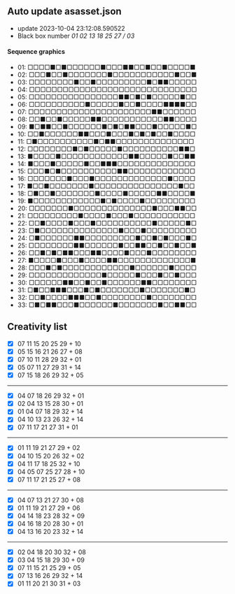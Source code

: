 ## Auto update asasset.json

* update 2023-10-04 23:12:08.590522
* Black box number _01 02 13 18 25 27 / 03_
#### Sequence graphics

* 01: □□□□■□■□□□□□□■□□□■■□□■□□■□□□□■
* 02: □□□■□□■□□□□□□□■□□□□□□□□□□□■□□■
* 03: □□□□□□□□■□□■□□□□□□□□□■□■■□□□□□
* 04: □□□□□□□□□□□□□□□□□□□□□□□□□□□□□□
* 05: □□□□□□□□□□□□□□□□■■□■□■□□□□□■□□
* 06: □□□□□□□□□□■□□□□□■□□■□□□□■■■■□□
* 07: □□□□□□□□□□□□□□□□□□□□□□■■□□□□□□
* 08: □□■□□■□□□□□■■□□□□□□□□□□□■■□□□□
* 09: ■□■■□□■□□□□□□■□■□■■□□□■□□□□□■□
* 10: □□■□□□□□□■■□□□■□□□■□■□■□□■□□□□
* 11: □■□□□□□□□□□□■□■■□□□□□□□□□□□□□□
* 12: □□□□□□□□■□■□□□□□■□□□□□□□□□□■■□
* 13: ■□□□□■□□□□□□□□□□□□■■□□□□□■□□■■
* 14: ■□□□■□□□□□■□□■■■□□□□□□□□□□□□□□
* 15: □□□■□■□□□□□□□□□□■■□□□□□□□□□□□□
* 16: □□□□□□□■□□□■□□□□□□□□□□□□□■□□□□
* 17: ■□□■□□□□□□□■□□□□□□□□□□□□□□□■□□
* 18: □■□□■□□□□□□□■□□□□■□□□□□■■□□□□■
* 19: ■□□□□□□□□□□□□■□■□□□□■□□□□□□□□□
* 20: □□□□□□□■□□□□□□□□□□□□□□■□□□■■□□
* 21: □□□□□□□□□■□□□□■□□□■□□□□□□□□□□□
* 22: □□■□□□□■□□□■□□□□□□□□□□■□□□□□■□
* 23: □■□□□□□□□□□□□□□□■□□□■□□□□□□□□□
* 24: □■□□□□□□■■□□□□□□□□□■□□■□■□□□■□
* 25: □□□□□□□□■■□□□□□□■□□■■□□■□□■□□■
* 26: □□■□■□■■□□□■■□□□□■□□□■□□□□□□□□
* 27: ■□□□□■□□□■□□□□■■□□□□□□□□□□□□□■
* 28: □□□■□■□□□□□□□□□□□□■□□□□□□■□□□□
* 29: □□□□□□□□□□□□□■□□□□□■□□□■□□■□□□
* 30: □□□□□□■■□□■□□■□□□□□□■■□□□□□□□□
* 31: □■□□■■■□□□■□■□□□□□□□■□□□□□□□■□
* 32: □□■□□□□■■■□□■□□□□□□□□■□□□□□□□□
* 33: □■□■■□□□■□□□□□□■□□□□□□□■□□■■□□
## Creativity list

- [x] 07 11 15 20 25 29 + 10
- [x] 05 15 16 21 26 27 + 08
- [x] 07 10 11 28 29 32 + 01
- [x] 05 07 11 27 29 31 + 14
- [x] 07 15 18 26 29 32 + 05
***
- [x] 04 07 18 26 29 32 + 01
- [x] 02 04 13 15 28 30 + 01
- [x] 01 04 07 18 29 32 + 14
- [x] 04 10 13 23 26 32 + 14
- [x] 07 11 17 21 27 31 + 01
***
- [x] 01 11 19 21 27 29 + 02
- [x] 04 10 15 20 26 32 + 02
- [x] 04 11 17 18 25 32 + 10
- [x] 04 05 07 25 27 28 + 10
- [x] 07 11 17 21 25 27 + 08
***
- [x] 04 07 13 21 27 30 + 08
- [x] 01 11 19 21 27 29 + 06
- [x] 04 14 18 23 28 32 + 09
- [x] 04 16 18 20 28 30 + 01
- [x] 04 13 16 20 23 32 + 14
***
- [x] 02 04 18 20 30 32 + 08
- [x] 03 04 15 18 29 30 + 09
- [x] 07 11 15 21 25 29 + 05
- [x] 07 13 16 26 29 32 + 14
- [x] 01 11 20 21 30 31 + 03
